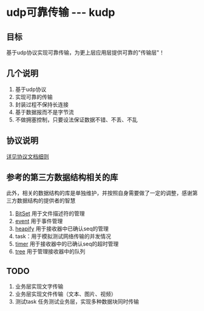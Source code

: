 # udp可靠传输 --- kudp

## **目标**
基于udp协议实现可靠传输，为更上层应用层提供可靠的"传输层"！

## **几个说明**

1. 基于udp协议
2. 实现可靠的传输
3. 封装过程不保持长连接
4. 基于数据报而不是字节流
5. 不做拥塞控制，只要设法保证数据不错、不丢、不乱

## **协议说明**
 [详见协议文档细则](./doc/kudp设计思路.md)

## **参考的第三方数据结构相关的库**

此外，相关的数据结构的库是单独维护，并按照自身需要做了一定的调整，感谢第三方数据结构的提供者的智慧

1. [BitSet](https://github.com/mattkrick/fast-bitset)  用于文件描述符的管理
2. [event](https://github.com/dannnney/weapp-event)    用于事件管理
3. [heapify](https://github.com/luciopaiva/heapify)    用于接收器中已确认seq的管理
4. task：用于模拟测试网络传输的并发情况
5. [timer](https://github.com/husa/timer.js)           用于接收器中的已确认seq的超时管理
6. [tree](https://github.com/vadimg/js_bintrees)       用于管理接收器中的队列

## TODO
1. 业务层实现文字传输
2. 业务层实现文件传输（文本、图片、视频）
3. 测试task 任务测试业务层，实现多种数据块同时传输
